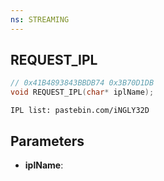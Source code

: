 ```yaml
---
ns: STREAMING
---
```

## REQUEST_IPL

```c
// 0x41B4893843BBDB74 0x3B70D1DB
void REQUEST_IPL(char* iplName);
```

```
IPL list: pastebin.com/iNGLY32D  
```

## Parameters
* **iplName**: 


